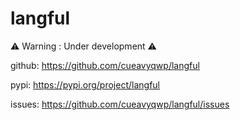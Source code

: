 # langful

⚠ Warning : Under development ⚠

github: https://github.com/cueavyqwp/langful

pypi: https://pypi.org/project/langful

issues: https://github.com/cueavyqwp/langful/issues